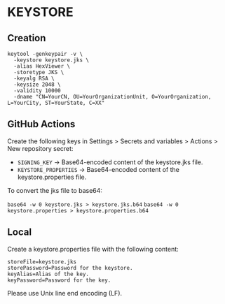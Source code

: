 # KEYSTORE

## Creation

```
keytool -genkeypair -v \
  -keystore keystore.jks \
  -alias HexViewer \
  -storetype JKS \
  -keyalg RSA \
  -keysize 2048 \
  -validity 10000
  -dname "CN=YourCN, OU=YourOrganizationUnit, O=YourOrganization, L=YourCity, ST=YourState, C=XX"
```

## GitHub Actions

Create the following keys in Settings > Secrets and variables > Actions > New repository secret:
* `SIGNING_KEY` -> Base64-encoded content of the keystore.jks file.
* `KEYSTORE_PROPERTIES` -> Base64-encoded content of the keystore.properties file.

To convert the jks file to base64:

```base64 -w 0 keystore.jks > keystore.jks.b64```
```base64 -w 0 keystore.properties > keystore.properties.b64```

## Local

Create a keystore.properties file with the following content:
```
storeFile=keystore.jks
storePassword=Password for the keystore.
keyAlias=Alias of the key.
keyPassword=Password for the key.
```

Please use Unix line end encoding (LF).
